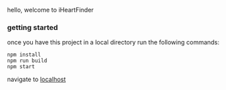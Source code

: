 
hello, welcome to iHeartFinder

### getting started

once you have this project in a local directory run the following commands:

```
npm install
npm run build
npm start
```

navigate to [localhost](localhost:3000)
